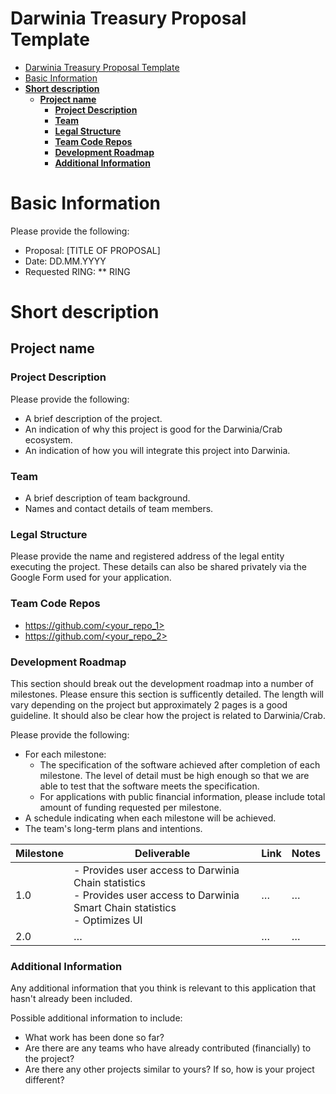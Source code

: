 # Darwinia Treasury Proposal Template

- [Darwinia Treasury Proposal Template](#darwinia-treasury-proposal-template)
- [Basic Information](#basic-information)
- [**Short description**](#short-description)
  - [**Project name**](#project-name)
    - [**Project Description**](#project-description)
    - [**Team**](#team)
    - [**Legal Structure**](#legal-structure)
    - [**Team Code Repos**](#team-code-repos)
    - [**Development Roadmap**](#development-roadmap)
    - [**Additional Information**](#additional-information)

# Basic Information

Please provide the following:

- Proposal: [TITLE OF PROPOSAL]
- Date: DD.MM.YYYY
- Requested RING: ** RING

# **Short description**

## **Project name**

### **Project Description**

Please provide the following:

- A brief description of the project.
- An indication of why this project is good for the Darwinia/Crab ecosystem.
- An indication of how you will integrate this project into Darwinia.

### **Team**

- A brief description of team background.
- Names and contact details of team members.

### **Legal Structure**

Please provide the name and registered address of the legal entity executing the project. These details can also be shared privately via the Google Form used for your application.

### **Team Code Repos**

- [https://github.com/<your_repo_1>](https://github.com/<your_repo_1>)
- [https://github.com/<your_repo_2>](https://github.com/<your_repo_2>)

### **Development Roadmap**

This section should break out the development roadmap into a number of milestones. Please ensure this section is sufficently detailed. The length will vary depending on the project but approximately 2 pages is a good guideline. It should also be clear how the project is related to Darwinia/Crab.

Please provide the following:

- For each milestone:
    - The specification of the software achieved after completion of each milestone. The level of detail must be high enough so that we are able to test that the software meets the specification.
    - For applications with public financial information, please include total amount of funding requested per milestone.
- A schedule indicating when each milestone will be achieved.
- The team's long-term plans and intentions.

| Milestone | Deliverable | Link | Notes |
| --- | --- | --- | --- |
| 1.0 | - Provides user access to Darwinia Chain statistics<br> - Provides user access to Darwinia Smart Chain statistics<br> - Optimizes UI | … | … |
| 2.0 | … | … | … |

### **Additional Information**

Any additional information that you think is relevant to this application that hasn't already been included.

Possible additional information to include:

- What work has been done so far?
- Are there are any teams who have already contributed (financially) to the project?
- Are there any other projects similar to yours? If so, how is your project different?
